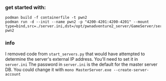 ### get started with:

```
podman build -f containerfile -t pwn2
podman run -d --init --name pwn2 -p "4200-4201:4200-4201" --mount type=bind,src=./server.ini,dst=/opt/pwnadventure2_server/GameServer/server.ini,ro=true pwn2
```

### info
I removed code from `start_servers.py` that would have attempted to determine the server's external IP address.
You'll need to set it in `server.ini`
The password in `server.ini` is the default for the master server DB. You could change it with `mono MasterServer.exe --create-server-account`
